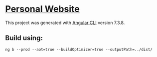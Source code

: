 # [Personal Website](https://luis-c.github.io)

This project was generated with [Angular CLI](https://github.com/angular/angular-cli) version 7.3.8.

## Build using:

`ng b --prod --aot=true --buildOptimizer=true --outputPath=../dist/ `